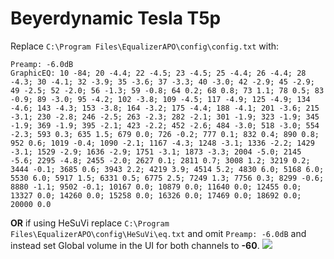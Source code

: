 # Beyerdynamic Tesla T5p
Replace `C:\Program Files\EqualizerAPO\config\config.txt` with:
```
Preamp: -6.0dB
GraphicEQ: 10 -84; 20 -4.4; 22 -4.5; 23 -4.5; 25 -4.4; 26 -4.4; 28 -4.3; 30 -4.1; 32 -3.9; 35 -3.6; 37 -3.3; 40 -3.0; 42 -2.9; 45 -2.9; 49 -2.5; 52 -2.0; 56 -1.3; 59 -0.8; 64 0.2; 68 0.8; 73 1.1; 78 0.5; 83 -0.9; 89 -3.0; 95 -4.2; 102 -3.8; 109 -4.5; 117 -4.9; 125 -4.9; 134 -4.6; 143 -4.3; 153 -3.8; 164 -3.2; 175 -4.4; 188 -4.1; 201 -3.6; 215 -3.1; 230 -2.8; 246 -2.5; 263 -2.3; 282 -2.1; 301 -1.9; 323 -1.9; 345 -1.9; 369 -1.9; 395 -2.1; 423 -2.2; 452 -2.6; 484 -3.0; 518 -3.0; 554 -2.3; 593 0.3; 635 1.5; 679 0.0; 726 -0.2; 777 0.1; 832 0.4; 890 0.8; 952 0.6; 1019 -0.4; 1090 -2.1; 1167 -4.3; 1248 -3.1; 1336 -2.2; 1429 -3.1; 1529 -2.9; 1636 -2.9; 1751 -3.1; 1873 -3.3; 2004 -5.0; 2145 -5.6; 2295 -4.8; 2455 -2.0; 2627 0.1; 2811 0.7; 3008 1.2; 3219 0.2; 3444 -0.1; 3685 0.6; 3943 2.2; 4219 3.9; 4514 5.2; 4830 6.0; 5168 6.0; 5530 6.0; 5917 1.5; 6331 0.5; 6775 2.5; 7249 1.3; 7756 0.3; 8299 -0.6; 8880 -1.1; 9502 -0.1; 10167 0.0; 10879 0.0; 11640 0.0; 12455 0.0; 13327 0.0; 14260 0.0; 15258 0.0; 16326 0.0; 17469 0.0; 18692 0.0; 20000 0.0
```
**OR** if using HeSuVi replace `C:\Program Files\EqualizerAPO\config\HeSuVi\eq.txt` and omit `Preamp: -6.0dB` and instead set Global volume in the UI for both channels to **-60**.
![](https://raw.githubusercontent.com/jaakkopasanen/AutoEq/master/results/Innerfidelity%202017/headphoncecom/onear/Beyerdynamic%20Tesla%20T5p/Beyerdynamic%20Tesla%20T5p.png)